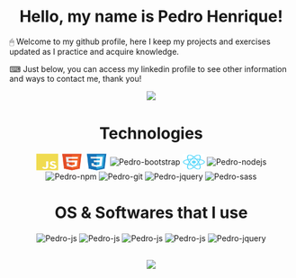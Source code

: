 <h1 align="center">Hello, my name is Pedro Henrique!</h1>
<p>🖱 Welcome to my github profile, here I keep my projects and exercises updated as I practice and acquire knowledge.</p>
<p>⌨ Just below, you can access my linkedin profile to see other information and ways to contact me, thank you!</p>

<div align="center">
  <img width="48%" src="https://media1.giphy.com/media/eNAsjO55tPbgaor7ma/giphy.gif?cid=6c09b952vp2q02j1ee6p9qlvwp5k1nbvx609ww8e9ywp1bj0&rid=giphy.gif&ct=s"/>
</div>

##

<div style="display: inline_block" align="center">
  <h1>Technologies</h1>
  <img align="center" alt="Pedro-js" height="30" width="40" src="https://raw.githubusercontent.com/devicons/devicon/master/icons/javascript/javascript-plain.svg"/>
  <img align="center" alt="Pedro-html" height="30" width="40" src="https://raw.githubusercontent.com/devicons/devicon/master/icons/html5/html5-original.svg">
  <img align="center" alt="Pedro-css" height="30" width="40" src="https://raw.githubusercontent.com/devicons/devicon/master/icons/css3/css3-original.svg"/>
  <img align="center" alt="Pedro-bootstrap" height="30" height="40" src="https://cdn.jsdelivr.net/gh/devicons/devicon/icons/bootstrap/bootstrap-original.svg"/>
  <img align="center" alt="Pedro-react" height="30" width="40" src="https://raw.githubusercontent.com/devicons/devicon/master/icons/react/react-original.svg">
  <img align="center" alt="Pedro-nodejs" height="30" width="40" src="https://cdn.jsdelivr.net/gh/devicons/devicon/icons/nodejs/nodejs-original.svg"/>
  <img align="center" alt="Pedro-npm" height="30" width="40" src="https://cdn.jsdelivr.net/gh/devicons/devicon/icons/npm/npm-original-wordmark.svg"/>
  <img align="center" alt="Pedro-git" height="30" width="40" src="https://cdn.jsdelivr.net/gh/devicons/devicon/icons/git/git-original.svg"/>
  <img align="center" alt="Pedro-jquery" height="30" width="40" src="https://cdn.jsdelivr.net/gh/devicons/devicon/icons/jquery/jquery-original.svg" />
  <img align="center" alt="Pedro-sass" height="30" width="40" src="https://cdn.jsdelivr.net/gh/devicons/devicon/icons/sass/sass-original.svg" />
</div>

##
  
<div style="display: inline_block" align="center">
  <h1>OS & Softwares that I use</h1>
  <img align="center" alt="Pedro-js" height="30" width="40" src="https://cdn.jsdelivr.net/gh/devicons/devicon/icons/windows8/windows8-original.svg" />
  <img align="center" alt="Pedro-js" height="30" width="40" src="https://cdn.jsdelivr.net/gh/devicons/devicon/icons/linux/linux-original.svg" />
  <img align="center" alt="Pedro-js" height="30" width="40" src="https://cdn.jsdelivr.net/gh/devicons/devicon/icons/visualstudio/visualstudio-plain.svg" />
  <img align="center" alt="Pedro-js" height="30" width="40" src="https://cdn.jsdelivr.net/gh/devicons/devicon/icons/figma/figma-original.svg" />
  <img align="center" alt="Pedro-jquery" height="30" width="40" src="https://cdn.jsdelivr.net/gh/devicons/devicon/icons/trello/trello-plain.svg" />
</div>

##
  
<div style="display: inline_block" align="center">
<a href="https://www.linkedin.com/in/pedro-henrique-ferreira-matos-4b2b981b8/" target="_blank"><img src="https://img.shields.io/badge/-LinkedIn-%230077B5?style=for-the-badge&logo=linkedin&logoColor=white" target="_blank"></a>
</div>
